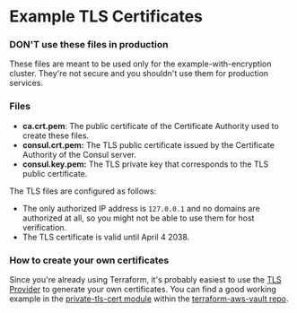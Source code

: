 # Example TLS Certificates

### DON'T use these files in production

These files are meant to be used only for the example-with-encryption cluster. They're not secure and you shouldn't use them for production services.

### Files

- **ca.crt.pem**: The public certificate of the Certificate Authority used to create these files.
- **consul.crt.pem:** The TLS public certificate issued by the Certificate Authority of the Consul server.
- **consul.key.pem:** The TLS private key that corresponds to the TLS public certificate.

The TLS files are configured as follows:

- The only authorized IP address is `127.0.0.1` and no domains are authorized at all, so you might not be able to use them for host verification.
- The TLS certificate is valid until April 4 2038.

### How to create your own certificates

Since you're already using Terraform, it's probably easiest to use the [TLS Provider](https://www.terraform.io/docs/providers/tls/index.html) to generate your own certificates. You can find a good working example in the [private-tls-cert module](https://github.com/hashicorp/terraform-aws-vault/tree/master/modules/private-tls-cert) within the [terraform-aws-vault repo](https://github.com/hashicorp/terraform-aws-vault).